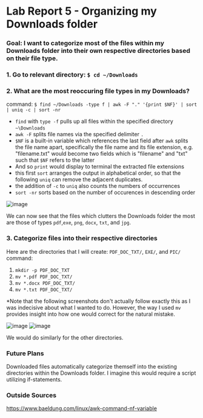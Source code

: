 # Lab Report 5 - Organizing my Downloads folder

### Goal: I want to categorize most of the files within my Downloads folder into their own respective directories based on their file type.

### 1. Go to relevant directory: `$ cd ~/Downloads`
### 2. What are the most reoccuring file types in my Downloads?
command: `$ find ~/Downloads -type f | awk -F "." '{print $NF}' | sort | uniq -c | sort -nr`
- `find` with `type -f` pulls up all files within the specified directory `~\Downloads`
- `awk -F` splits file names via the specified delimiter `.`
- `$NF` is a built-in variable which references the last field after `awk` splits the file name apart, specifically the file name and its file extension, e.g. "filename.txt" would become two fields which is "filename" and "txt" such that `$NF` refers to the latter
- And so `print` would display to terminal the extracted file extensions
- this first `sort` arranges the output in alphabetical order, so that the following `uniq` can remove the adjacent duplicates. 
- the addition of `-c` to `uniq` also counts the numbers of occurrences
- `sort -nr` sorts based on the number of occurences in descending order

![image](https://user-images.githubusercontent.com/111631103/224905984-f0184ab6-692b-46e4-af3f-e1ef1006f68b.png)

We can now see that the files which clutters the Downloads folder the most are those of types `pdf`,`exe`, `png`, `docx`, `txt`, and `jpg`.

### 3. Categorize files into their respective directories

Here are the directories that I will create: `PDF_DOC_TXT/`, `EXE/`, and `PIC/`
command: 
  1. `mkdir -p PDF_DOC_TXT`
  2. `mv *.pdf PDF_DOC_TXT/`
  3. `mv *.docx PDF_DOC_TXT/`
  4. `mv *.txt PDF_DOC_TXT/`

*Note that the following screenshots don't actually follow exactly this as I was indecisive about what I wanted to do. However, the way I used `mv` provides insight into how one would correct for the natural mistake.

![image](https://user-images.githubusercontent.com/111631103/224907786-1a70a599-985c-409e-84a1-524d12efe94c.png)
![image](https://user-images.githubusercontent.com/111631103/224907801-ab1b0028-1fb5-477f-a792-b651a745929c.png)

We would do similarly for the other directories.

### Future Plans
Downloaded files automatically categorize themself into the existing directories within the Downloads folder. I imagine this would require a script utilizing if-statements.

### Outside Sources
https://www.baeldung.com/linux/awk-command-nf-variable
